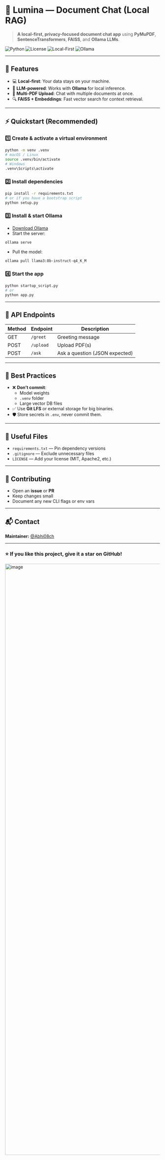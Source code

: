 # 🌟 Lumina — Document Chat (Local RAG)

> **A local-first, privacy-focused document chat app** using **PyMuPDF**, **SentenceTransformers**, **FAISS**, and **Ollama LLMs**.  

![Python](https://img.shields.io/badge/Python-3.10%2B-blue?logo=python)
![License](https://img.shields.io/badge/License-MIT-green)
![Local-First](https://img.shields.io/badge/Local-First-orange)
![Ollama](https://img.shields.io/badge/LLM-Ollama-ff69b4)

---

## 🚀 Features
- 💻 **Local-first**: Your data stays on your machine.
- 🧠 **LLM-powered**: Works with **Ollama** for local inference.
- 📄 **Multi-PDF Upload**: Chat with multiple documents at once.
- 🔍 **FAISS + Embeddings**: Fast vector search for context retrieval.

---

## ⚡ Quickstart (Recommended)

### 1️⃣ Create & activate a virtual environment
```bash
python -m venv .venv
# macOS / Linux
source .venv/bin/activate
# Windows
.venv\Scripts\activate
```

### 2️⃣ Install dependencies
```bash
pip install -r requirements.txt
# or if you have a bootstrap script
python setup.py
```

### 3️⃣ Install & start Ollama
- [Download Ollama](https://ollama.ai)  
- Start the server:
```bash
ollama serve
```
- Pull the model:
```bash
ollama pull llama3:8b-instruct-q4_K_M
```

### 4️⃣ Start the app
```bash
python startup_script.py
# or
python app.py
```

---

## 📡 API Endpoints
| Method | Endpoint     | Description                      |
|--------|--------------|----------------------------------|
| GET    | `/greet`     | Greeting message                 |
| POST   | `/upload`    | Upload PDF(s)                    |
| POST   | `/ask`       | Ask a question (JSON expected)   |

---

## 📝 Best Practices
- ❌ **Don’t commit**:  
  - Model weights  
  - `.venv` folder  
  - Large vector DB files  
- ✅ Use **Git LFS** or external storage for big binaries.  
- 🛡 Store secrets in `.env`, never commit them.

---

## 📂 Useful Files
- `requirements.txt` — Pin dependency versions  
- `.gitignore` — Exclude unnecessary files  
- `LICENSE` — Add your license (MIT, Apache2, etc.)  

---

## 🤝 Contributing
- Open an **issue** or **PR**  
- Keep changes small  
- Document any new CLI flags or env vars  

---

## 📬 Contact
**Maintainer:** [@Abhi08ch](https://github.com/Abhi08ch)  

---

### ⭐ If you like this project, give it a star on GitHub!

<img width="1763" height="1923" alt="image" src="https://github.com/user-attachments/assets/c582e75c-1d3b-4bdc-a9af-b6d92b40466a" />


